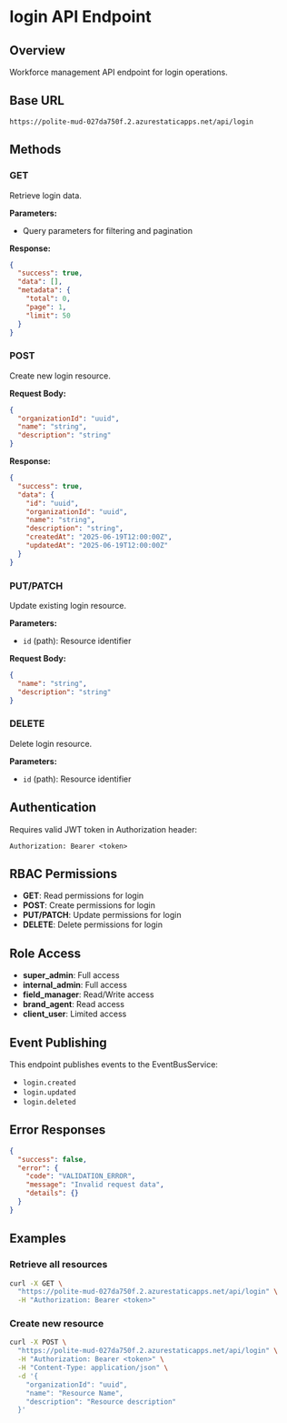 # login API Endpoint

## Overview
Workforce management API endpoint for login operations.

## Base URL
```
https://polite-mud-027da750f.2.azurestaticapps.net/api/login
```

## Methods

### GET
Retrieve login data.

**Parameters:**
- Query parameters for filtering and pagination

**Response:**
```json
{
  "success": true,
  "data": [],
  "metadata": {
    "total": 0,
    "page": 1,
    "limit": 50
  }
}
```

### POST
Create new login resource.

**Request Body:**
```json
{
  "organizationId": "uuid",
  "name": "string",
  "description": "string"
}
```

**Response:**
```json
{
  "success": true,
  "data": {
    "id": "uuid",
    "organizationId": "uuid",
    "name": "string",
    "description": "string",
    "createdAt": "2025-06-19T12:00:00Z",
    "updatedAt": "2025-06-19T12:00:00Z"
  }
}
```

### PUT/PATCH
Update existing login resource.

**Parameters:**
- `id` (path): Resource identifier

**Request Body:**
```json
{
  "name": "string",
  "description": "string"
}
```

### DELETE
Delete login resource.

**Parameters:**
- `id` (path): Resource identifier

## Authentication
Requires valid JWT token in Authorization header:
```
Authorization: Bearer <token>
```

## RBAC Permissions
- **GET**: Read permissions for login
- **POST**: Create permissions for login
- **PUT/PATCH**: Update permissions for login
- **DELETE**: Delete permissions for login

## Role Access
- **super_admin**: Full access
- **internal_admin**: Full access  
- **field_manager**: Read/Write access
- **brand_agent**: Read access
- **client_user**: Limited access

## Event Publishing
This endpoint publishes events to the EventBusService:
- `login.created`
- `login.updated`
- `login.deleted`

## Error Responses
```json
{
  "success": false,
  "error": {
    "code": "VALIDATION_ERROR",
    "message": "Invalid request data",
    "details": {}
  }
}
```

## Examples

### Retrieve all resources
```bash
curl -X GET \
  "https://polite-mud-027da750f.2.azurestaticapps.net/api/login" \
  -H "Authorization: Bearer <token>"
```

### Create new resource
```bash
curl -X POST \
  "https://polite-mud-027da750f.2.azurestaticapps.net/api/login" \
  -H "Authorization: Bearer <token>" \
  -H "Content-Type: application/json" \
  -d '{
    "organizationId": "uuid", 
    "name": "Resource Name",
    "description": "Resource description"
  }'
```
